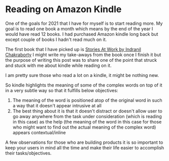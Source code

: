 # Reading on Amazon Kindle

One of the goals for 2021 that I have for myself is to start reading more. My goal is to read one book a month which means by the end of the year I would have read 12 books. I had purchased Amazon kindle long back but except couple of books I hadn't read much on it.

The first book that I have picked up is [Stories At Work by Indranil Chakraborty](https://www.amazon.in/Stories-At-Work-Business-Storytelling/dp/0670089842/ref=sr_1_1?adgrpid=61600871400&dchild=1&ext_vrnc=hi&gclid=CjwKCAiAirb_BRBNEiwALHlnDwTaEV9Gsj1f673_E0gxXU_SAFO07ZiiLK_vh71UUvpBr9DfNqpZ8xoCTBsQAvD_BwE&hvadid=356411414776&hvdev=c&hvlocphy=9062108&hvnetw=g&hvqmt=e&hvrand=17758321928991579733&hvtargid=kwd-375583495186&hydadcr=18038_1933611&keywords=stories+at+work&qid=1609480832&s=books&sr=1-1&tag=googinhydr1-21)
I might write my take-aways from the book once I finish it but the purpose of writing this post was to share one of the point that struck and stuck with me about kindle while reading on it.

I am pretty sure those who read a lot on a kindle, it might be nothing new.

So kindle highlights the meaning of some of the complex words on top of it in a very subtle way so that it fulfills below objectives:
1. The meaning of the word is positioned atop of the original word in such a way that it doesn't appear intrusive at all
2. The best thing about it is that it doesn't distract or doesn't allow user to go away anywhere from the task under consideration (which is reading in this case) as the help (the meaning of the word in this case for those who might want to find out the actual meaning of the complex word) appears contextual/inline

A few observations for those who are building products it is so important to keep your users in mind all the time and make their life easier to accomplish their tasks/objectives.


